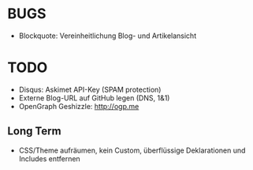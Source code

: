 # BUGS

* Blockquote: Vereinheitlichung Blog- und Artikelansicht

# TODO

* Disqus: Askimet API-Key (SPAM protection)
* Externe Blog-URL auf GitHub legen (DNS, 1&1)
* OpenGraph Geshizzle: http://ogp.me

## Long Term

* CSS/Theme aufräumen, kein Custom, überflüssige Deklarationen und Includes entfernen
